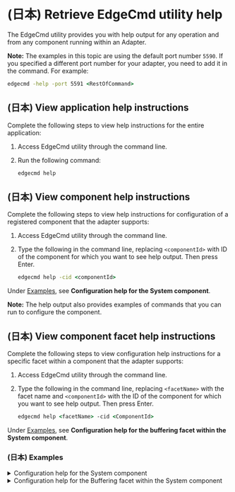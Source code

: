 ﻿---
uid: RetrieveEdgeCmdUtilityHelp1-1
---

# (日本) Retrieve EdgeCmd utility help

The EdgeCmd utility provides you with help output for any operation and from any component running within an Adapter.

**Note:** The examples in this topic are using the default port number `5590`. If you specified a different port number for your adapter, you need to add it in the command. For example:

```cmd
edgecmd -help -port 5591 <RestOfCommand>
```

## (日本) View application help instructions

Complete the following steps to view help instructions for the entire application:

1. Access EdgeCmd utility through the command line.
2. Run the following command:
    
    ```cmd
    edgecmd help
    ```

## (日本) View component help instructions

Complete the following steps to view help instructions for configuration of a registered component that the adapter supports:

1. Access EdgeCmd utility through the command line.
2. Type the following in the command line, replacing `<componentId>` with ID of the component for which you want to see help output. Then press Enter.

   ```cmd
   edgecmd help -cid <componentId>
   ```

 Under [Examples](#examples), see **Configuration help for the System component**.

  **Note:** The help output also provides examples of commands that you can run to configure the component.

## (日本) View component facet help instructions

Complete the following steps to view configuration help instructions for a specific facet within a component that the adapter supports:

1. Access EdgeCmd utility through the command line.
2. Type the following in the command line, replacing `<facetName>` with the facet name and `<componentId>` with the ID of the component for which you want to see help output. Then press Enter.

   ```cmd
   edgecmd help <facetName> -cid <ComponentId>
   ```

 Under [Examples](#examples), see **Configuration help for the buffering facet within the System component**.

### (日本) Examples

<details>
    <summary>Configuration help for the System component</summary>
    <pre>

    edgecmd help -cid System

    ---------------------------------------------------------------------------------------------------------
    Component System command-line facet => 'Logging'
    ---------------------------------------------------------------------------------------------------------
    LogLevel                    [Optional] Desired log level settings. Options: Trace, Debug, Information, Warning, Error, Critical, None.
    LogFileSizeLimitBytes       [Optional] Maximum size in bytes of log files that the service will create for this component. Must be no less than 1000.
    LogFileCountLimit           [Optional] Maximum number of log files that the service will create for this component. Must be a positive integer.


    ---------------------------------------------------------------------------------------------------------
    Component System command-line facet => 'HealthEndpoints'
    ---------------------------------------------------------------------------------------------------------
    Id                           [Optional] Id of existing configuration to be edited of removed.
    Endpoint                     [Required] URL of OMF destination
    UserName                     [Required group 1]  User name used for authentication to PI Web API OMF endpoint.
    Password                     [Required group 1]  Password used for authentication to PI Web API OMF endpoint.
    ClientId                     [Required group 2]  Client ID used for authentication to OSIsoft Cloud Services.
    ClientSecret                 [Required group 2]  Client Secret used for authentication to OSIsoft Cloud Services.
    TokenEndpoint                [Optional group 2] URL of OMF destination's token service.
    ValidateEndpointCertificate  [Optional] If true, endpoint certificate will be validated (recommended). If false, any endpoint certificate will be accepted. OSIsoft strongly recommends using disabled endpoint certificate validation for testing purposes only.

    Note: Only one Required group must be specified. Group 1 for PI Web API or Group 2 for OCS.


    ---------------------------------------------------------------------------------------------------------
    Component System command-line facet => 'Components'
    ---------------------------------------------------------------------------------------------------------
    ComponentId                    [Required] ID of the hosted component.
    ComponentType                  [Required] Type of the hosted component. Valid component types: OmfEgress, OpcUa.


    ---------------------------------------------------------------------------------------------------------
    Component System command-line facet => 'Buffering'
    ---------------------------------------------------------------------------------------------------------
    BufferLocation                 [Required] Location of the on-disk buffers.
    MaxBufferSizeMB                [Optional] Maximum size of the on-disk or in-memory buffers.
    EnablePersistentBuffering      [Optional] Enable or disable on-disk buffering.


    ---------------------------------------------------------------------------------------------------------
    Component System command-line facet => 'General'
    ---------------------------------------------------------------------------------------------------------
    EnableDiagnostics              [Optional] Enable application diagnostics.
    MetadataLevel                  [Optional] Defines amount of metadata sent to OMF endpoints. Options: None, Low, Medium, High.

  </pre>
  </details>

  <details>
      <summary>Configuration help for the Buffering facet within the System component</summary>
      <pre>

      edgecmd help Buffering -cid System

      ---------------------------------------------------------------------------------------------------------
      Component System command-line facet => 'Buffering'
      ---------------------------------------------------------------------------------------------------------
      BufferLocation                 [Required] Location of the on-disk buffers.
      MaxBufferSizeMB                [Optional] Maximum size of the on-disk or in-memory buffers.
      EnablePersistentBuffering      [Optional] Enable or disable on-disk buffering.

 </pre>
</details>
